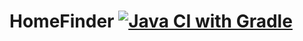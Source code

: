 # HomeFinder [![Java CI with Gradle](https://github.com/josue-lubaki/HomeFinder/actions/workflows/gradle.yml/badge.svg)](https://github.com/josue-lubaki/HomeFinder/actions/workflows/gradle.yml)

